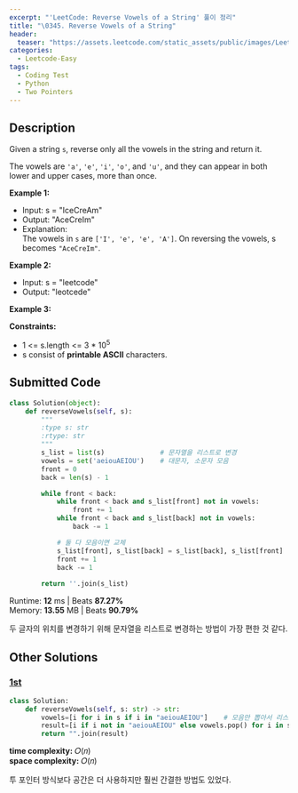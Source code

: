 ```yaml
---
excerpt: "'LeetCode: Reverse Vowels of a String' 풀이 정리"
title: "\0345. Reverse Vowels of a String"
header:
  teaser: "https://assets.leetcode.com/static_assets/public/images/LeetCode_Sharing.png"
categories:
  - Leetcode-Easy
tags:
  - Coding Test
  - Python
  - Two Pointers
---
```


## <i class="fa-solid fa-file-lines"></i> Description

Given a string `s`, reverse only all the vowels in the string and return it.

The vowels are `'a'`, `'e'`, `'i'`, `'o'`, and `'u'`, and they can appear in both lower and upper cases, more than once.

**Example 1:**

- Input: s = "IceCreAm"
- Output: "AceCreIm"
- Explanation:   
The vowels in `s` are `['I', 'e', 'e', 'A']`. On reversing the vowels, s becomes `"AceCreIm"`.

**Example 2:**

- Input: s = "leetcode"
- Output: "leotcede"

**Example 3:**


**Constraints:**

- 1 <= s.length <= 3 * 10<sup>5</sup>
- s consist of **printable ASCII** characters.

## <i class="fa-solid fa-cloud-arrow-up"></i> Submitted Code

```python
class Solution(object):
    def reverseVowels(self, s):
        """
        :type s: str
        :rtype: str
        """
        s_list = list(s)              # 문자열을 리스트로 변경
        vowels = set('aeiouAEIOU')    # 대문자, 소문자 모음
        front = 0
        back = len(s) - 1

        while front < back:
            while front < back and s_list[front] not in vowels:
                front += 1
            while front < back and s_list[back] not in vowels:
                back -= 1

            # 둘 다 모음이면 교체
            s_list[front], s_list[back] = s_list[back], s_list[front]
            front += 1
            back -= 1
        
        return ''.join(s_list)
```
<i class="fa-solid fa-clock"></i> Runtime: **12** ms \| Beats **87.27%**    
<i class="fa-solid fa-memory"></i> Memory: **13.55** MB \| Beats **90.79%**

두 글자의 위치를 변경하기 위해 문자열을 리스트로 변경하는 방법이 가장 편한 것 같다.

## <i class="fa-solid fa-flask"></i> Other Solutions

### <a href="https://leetcode.com/problems/reverse-vowels-of-a-string/solutions/5974533/easy-python-solution-beats-95-by-aadit-hpy7/" target="_blank">1st</a>

```python
class Solution:
    def reverseVowels(self, s: str) -> str:
        vowels=[i for i in s if i in "aeiouAEIOU"]    # 모음만 뽑아서 리스트에 순서대로 저장
        result=[i if i not in "aeiouAEIOU" else vowels.pop() for i in s]  # s의 글자가 모음인 경우 vowels의 뒤에서부터 꺼냄
        return "".join(result)
```
<i class="fa-solid fa-clock"></i> **time complexity:** 𝑂(𝑛)    
<i class="fa-solid fa-memory"></i> **space complexity:** 𝑂(𝑛)           

투 포인터 방식보다 공간은 더 사용하지만 훨씬 간결한 방법도 있었다.